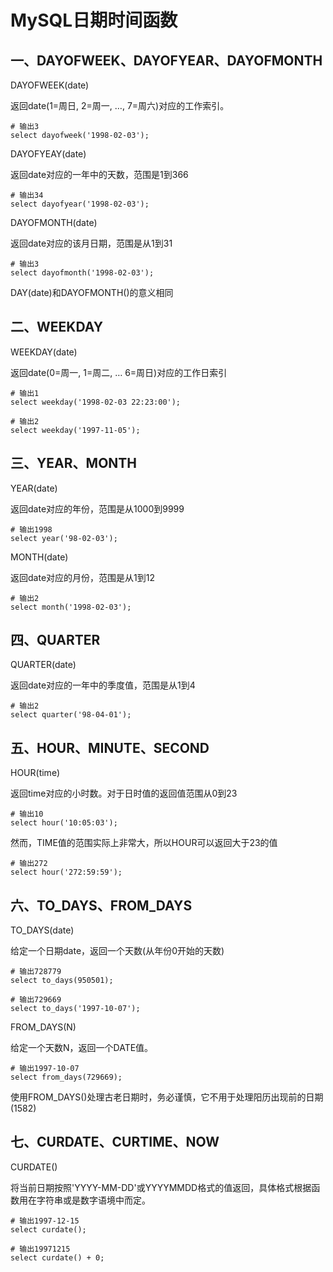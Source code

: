 # MySQL日期时间函数

## 一、DAYOFWEEK、DAYOFYEAR、DAYOFMONTH

DAYOFWEEK(date)

返回date(1=周日, 2=周一, …, 7=周六)对应的工作索引。

```shell
# 输出3
select dayofweek('1998-02-03');
```

DAYOFYEAY(date)

返回date对应的一年中的天数，范围是1到366

```shell
# 输出34
select dayofyear('1998-02-03');
```

DAYOFMONTH(date)

返回date对应的该月日期，范围是从1到31

```shell
# 输出3
select dayofmonth('1998-02-03');
```

DAY(date)和DAYOFMONTH()的意义相同



## 二、WEEKDAY

WEEKDAY(date)

返回date(0=周一, 1=周二, … 6=周日)对应的工作日索引

```shell
# 输出1
select weekday('1998-02-03 22:23:00');

# 输出2
select weekday('1997-11-05');
```



## 三、YEAR、MONTH

YEAR(date)

返回date对应的年份，范围是从1000到9999

```shell
# 输出1998
select year('98-02-03');
```

MONTH(date)

返回date对应的月份，范围是从1到12

```shell
# 输出2
select month('1998-02-03');
```



## 四、QUARTER

QUARTER(date)

返回date对应的一年中的季度值，范围是从1到4

```shell
# 输出2
select quarter('98-04-01');
```



## 五、HOUR、MINUTE、SECOND

HOUR(time)

返回time对应的小时数。对于日时值的返回值范围从0到23

```shell
# 输出10
select hour('10:05:03');
```

然而，TIME值的范围实际上非常大，所以HOUR可以返回大于23的值

```shell
# 输出272
select hour('272:59:59');
```



## 六、TO_DAYS、FROM_DAYS

TO_DAYS(date)

给定一个日期date，返回一个天数(从年份0开始的天数)

```shell
# 输出728779
select to_days(950501);

# 输出729669
select to_days('1997-10-07');
```

FROM_DAYS(N)

给定一个天数N，返回一个DATE值。

```shell
# 输出1997-10-07
select from_days(729669);
```

使用FROM_DAYS()处理古老日期时，务必谨慎，它不用于处理阳历出现前的日期(1582)



## 七、CURDATE、CURTIME、NOW

CURDATE()

将当前日期按照'YYYY-MM-DD'或YYYYMMDD格式的值返回，具体格式根据函数用在字符串或是数字语境中而定。

```shell
# 输出1997-12-15
select curdate();

# 输出19971215
select curdate() + 0;
```

























